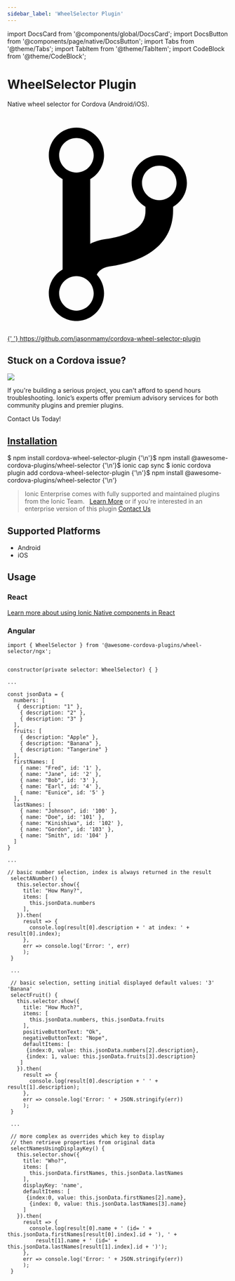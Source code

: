 ```yaml
---
sidebar_label: 'WheelSelector Plugin'
---
```


import DocsCard from '@components/global/DocsCard';
import DocsButton from '@components/page/native/DocsButton';
import Tabs from '@theme/Tabs';
import TabItem from '@theme/TabItem';
import CodeBlock from '@theme/CodeBlock';

# WheelSelector Plugin

Native wheel selector for Cordova (Android/iOS).

<p>
  <a
    href="https://github.com/jasonmamy/cordova-wheel-selector-plugin"
    target="_blank"
    rel="noopener"
    className="git-link"
  >
    <svg viewBox="0 0 512 512">
      <path d="M416 160c0-35.3-28.7-64-64-64s-64 28.7-64 64c0 23.7 12.9 44.3 32 55.4v8.6c0 19.9-7.8 33.7-25.3 44.9-15.4 9.8-38.1 17.1-67.5 21.5-14 2.1-25.7 6-35.2 10.7V151.4c19.1-11.1 32-31.7 32-55.4 0-35.3-28.7-64-64-64S96 60.7 96 96c0 23.7 12.9 44.3 32 55.4v209.2c-19.1 11.1-32 31.7-32 55.4 0 35.3 28.7 64 64 64s64-28.7 64-64c0-16.6-6.3-31.7-16.7-43.1 1.9-4.9 9.7-16.3 29.4-19.3 38.8-5.8 68.9-15.9 92.3-30.8 36-22.8 55-57 55-98.8v-8.6c19.1-11.1 32-31.7 32-55.4zM160 56c22.1 0 40 17.9 40 40s-17.9 40-40 40-40-17.9-40-40 17.9-40 40-40zm0 400c-22.1 0-40-17.9-40-40s17.9-40 40-40 40 17.9 40 40-17.9 40-40 40zm192-256c-22.1 0-40-17.9-40-40s17.9-40 40-40 40 17.9 40 40-17.9 40-40 40z"></path>
    </svg>{' '}
    https://github.com/jasonmamy/cordova-wheel-selector-plugin
  </a>
</p>

<h2>Stuck on a Cordova issue?</h2>
<DocsCard
  className="cordova-ee-card"
  header="Don't waste precious time on plugin issues."
  href="https://ionicframework.com/sales?product_of_interest=Ionic%20Native"
>
  <div>
    <img src="/docs/icons/native-cordova-bot.png" class="cordova-ee-img" />
    <p>
      If you're building a serious project, you can't afford to spend hours troubleshooting. Ionic’s experts offer
      premium advisory services for both community plugins and premier plugins.
    </p>
    <DocsButton className="native-ee-detail">Contact Us Today!</DocsButton>
  </div>
</DocsCard>

<h2 id="installation">
  <a href="#installation">Installation</a>
</h2>
<Tabs
  groupId="runtime"
  defaultValue="Capacitor"
  values={[
    { value: 'Capacitor', label: 'Capacitor' },
    { value: 'Cordova', label: 'Cordova' },
    { value: 'Enterprise', label: 'Enterprise' },
  ]}
>
  <TabItem value="Capacitor">
    <CodeBlock className="language-shell">
      $ npm install cordova-wheel-selector-plugin {'\n'}$ npm install @awesome-cordova-plugins/wheel-selector {'\n'}$
      ionic cap sync
    </CodeBlock>
  </TabItem>
  <TabItem value="Cordova">
    <CodeBlock className="language-shell">
      $ ionic cordova plugin add cordova-wheel-selector-plugin {'\n'}$ npm install
      @awesome-cordova-plugins/wheel-selector {'\n'}
    </CodeBlock>
  </TabItem>
  <TabItem value="Enterprise">
    <blockquote>
      Ionic Enterprise comes with fully supported and maintained plugins from the Ionic Team. &nbsp;
      <a class="btn" href="https://ionic.io/docs/premier-plugins">Learn More</a> or if you're interested in an enterprise version of this plugin <a class="btn" href="https://ionicframework.com/sales?product_of_interest=Ionic%20Enterprise%20Engine">Contact Us</a>
    </blockquote>
  </TabItem>
</Tabs>

## Supported Platforms

- Android
- iOS

## Usage

### React

[Learn more about using Ionic Native components in React](../native-community.md#react)

### Angular

```
import { WheelSelector } from '@awesome-cordova-plugins/wheel-selector/ngx';


constructor(private selector: WheelSelector) { }

...

const jsonData = {
  numbers: [
   { description: "1" },
    { description: "2" },
    { description: "3" }
  ],
  fruits: [
    { description: "Apple" },
    { description: "Banana" },
    { description: "Tangerine" }
  ],
  firstNames: [
    { name: "Fred", id: '1' },
    { name: "Jane", id: '2' },
    { name: "Bob", id: '3' },
    { name: "Earl", id: '4' },
    { name: "Eunice", id: '5' }
  ],
  lastNames: [
    { name: "Johnson", id: '100' },
    { name: "Doe", id: '101' },
    { name: "Kinishiwa", id: '102' },
    { name: "Gordon", id: '103' },
    { name: "Smith", id: '104' }
  ]
}

...

// basic number selection, index is always returned in the result
 selectANumber() {
   this.selector.show({
     title: "How Many?",
     items: [
       this.jsonData.numbers
     ],
   }).then(
     result => {
       console.log(result[0].description + ' at index: ' + result[0].index);
     },
     err => console.log('Error: ', err)
     );
 }

 ...

 // basic selection, setting initial displayed default values: '3' 'Banana'
 selectFruit() {
   this.selector.show({
     title: "How Much?",
     items: [
       this.jsonData.numbers, this.jsonData.fruits
     ],
     positiveButtonText: "Ok",
     negativeButtonText: "Nope",
     defaultItems: [
 	  {index:0, value: this.jsonData.numbers[2].description},
 	  {index: 1, value: this.jsonData.fruits[3].description}
 	]
   }).then(
     result => {
       console.log(result[0].description + ' ' + result[1].description);
     },
     err => console.log('Error: ' + JSON.stringify(err))
     );
 }

 ...

 // more complex as overrides which key to display
 // then retrieve properties from original data
 selectNamesUsingDisplayKey() {
   this.selector.show({
     title: "Who?",
     items: [
       this.jsonData.firstNames, this.jsonData.lastNames
     ],
     displayKey: 'name',
     defaultItems: [
 	  {index:0, value: this.jsonData.firstNames[2].name},
       {index: 0, value: this.jsonData.lastNames[3].name}
     ]
   }).then(
     result => {
       console.log(result[0].name + ' (id= ' + this.jsonData.firstNames[result[0].index].id + '), ' +
         result[1].name + ' (id=' + this.jsonData.lastNames[result[1].index].id + ')');
     },
     err => console.log('Error: ' + JSON.stringify(err))
     );
 }

```
